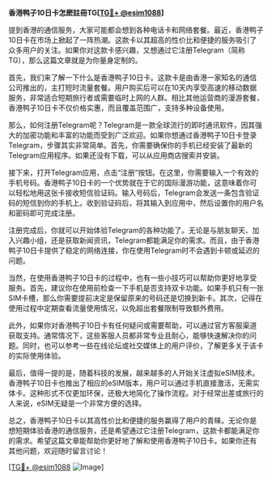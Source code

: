 **香港鸭子10日卡怎麽註冊TG[[TG💪+ @esim1088](https://t.me/s/esim1088)]**

提到香港的通信服务，大家可能都会想到各种电话卡和网络套餐。最近，香港鸭子10日卡在市场上掀起了一阵热潮。这款卡以其超高的性价比和便捷的服务吸引了众多用户的关注。如果你对这款卡感兴趣，又想通过它注册Telegram（简称TG），那么这篇文章就是为你量身定制的。

首先，我们来了解一下什么是香港鸭子10日卡。这款卡是由香港一家知名的通信公司推出的，主打短时流量套餐。用户购买后可以在10天内享受高速的移动数据服务，非常适合短期旅行者或需要临时上网的人群。相比其他运营商的漫游套餐，香港鸭子10日卡不仅价格实惠，而且覆盖范围广，支持多种设备使用。

那么，如何注册Telegram呢？Telegram是一款全球流行的即时通讯软件，因其强大的加密功能和丰富的功能而受到广泛欢迎。如果你想通过香港鸭子10日卡登录Telegram，步骤其实非常简单。首先，你需要确保你的手机已经安装了最新的Telegram应用程序。如果还没有下载，可以从应用商店搜索并安装。

接下来，打开Telegram应用，点击“注册”按钮。在这里，你需要输入一个有效的手机号码。香港鸭子10日卡的一个优势就在于它的国际漫游功能，这意味着你可以轻松地用这张卡接收短信验证码。输入号码后，Telegram会发送一条包含验证码的短信到你的手机上。收到验证码后，将其输入到应用中，然后设置你的用户名和密码即可完成注册。

注册完成后，你就可以开始体验Telegram的各种功能了。无论是与朋友聊天、加入兴趣小组，还是获取新闻资讯，Telegram都能满足你的需求。而且，由于香港鸭子10日卡提供了稳定的网络连接，你在使用Telegram时不会遇到卡顿或延迟的问题。

当然，在使用香港鸭子10日卡的过程中，也有一些小技巧可以帮助你更好地享受服务。首先，建议你在使用前检查一下手机是否支持双卡功能。如果手机只有一张SIM卡槽，那么你需要提前决定是保留原来的号码还是切换到新卡。其次，记得在使用过程中定期查看流量使用情况，以免超出套餐限制导致额外费用。

此外，如果你对香港鸭子10日卡有任何疑问或需要帮助，可以通过官方客服渠道获取支持。通常情况下，这些客服人员都非常专业且耐心，能够快速解决你的问题。同时，也可以参考一些在线论坛或社交媒体上的用户评价，了解更多关于该卡的实际使用体验。

最后，值得一提的是，随着科技的发展，越来越多的人开始关注虚拟eSIM技术。香港鸭子10日卡也推出了相应的eSIM版本，用户可以通过手机直接激活，无需实体卡。这种形式不仅更加环保，还极大地简化了操作流程。对于经常出差或旅行的人来说，eSIM无疑是一个非常方便的选择。

总之，香港鸭子10日卡以其高性价比和便捷的服务赢得了用户的青睐。无论你是想短期体验香港的通信服务，还是希望通过它注册Telegram，这款卡都能满足你的需求。希望这篇文章能帮助你更好地了解和使用香港鸭子10日卡。如果你还有其他问题，欢迎随时留言讨论！

[[TG💪+ @esim1088](https://t.me/s/esim1088) ![Image](https://i.postimg.cc/4NQfJmqS/Snipaste-2025-05-13-00-14-12.png)]